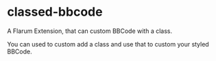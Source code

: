# classed-bbcode
A Flarum Extension, that can custom BBCode with a class.

You can used to custom add a class and use that to custom your styled BBCode.
